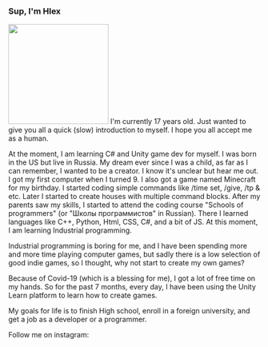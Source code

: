 ### Sup, I'm Hlex
<img src="https://user-images.githubusercontent.com/66517969/119505786-fbe76000-bd75-11eb-9b87-a2930948699e.jpg" height="200px">
I'm currently 17 years old. Just wanted to give you all a quick (slow) introduction to myself. I hope you all accept me as a human.

At the moment, I am learning C# and Unity game dev for myself.  I was born in the US but live in Russia.  My dream ever since I was a child, as far as I can remember, I wanted to be a creator. I know it's unclear but hear me out. I got my first computer when I turned 9. I also got a game named Minecraft for my birthday. I started coding simple commands like /time set, /give, /tp &amp; etc. Later I started to create houses with multiple command blocks. After my parents saw my skills, I started to attend the coding course "Schools of programmers" (or "Школы программистов" in Russian). There I learned languages like C++, Python, Html, CSS, C#, and a bit of JS. At this moment, I am learning Industrial programming.

Industrial programming is boring for me, and I have been spending more and more time playing computer games, but sadly there is a low selection of good indie games, so I thought, why not start to create my own games?

Because of Covid-19 (which is a blessing for me), I got a lot of free time on my hands. So for the past 7 months, every day,  I have been using the Unity Learn platform to learn how to create games. 

My goals for life is to finish High school, enroll in a foreign university, and get a job as a developer or a programmer.

Follow me on instagram:
